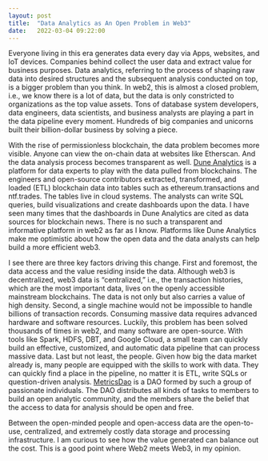 ```yaml
---
layout: post
title:  "Data Analytics as An Open Problem in Web3"
date:   2022-03-04 09:22:00
---
```



Everyone living in this era generates data every day via Apps, websites, and IoT devices. Companies behind collect the user data and extract value for business purposes. Data analytics, referring to the process of shaping raw data into desired structures and the subsequent analysis conducted on top, is a bigger problem than you think. In web2, this is almost a closed problem, i.e., we know there is a lot of data, but the data is only constricted to organizations as the top value assets. Tons of database system developers, data engineers, data scientists, and business analysts are playing a part in the data pipeline every moment. Hundreds of big companies and unicorns built their billion-dollar business by solving a piece.

With the rise of permissionless blockchain, the data problem becomes more visible. Anyone can view the on-chain data at websites like Etherscan. And the data analysis process becomes transparent as well. [Dune Analytics](https://dune.xyz) is a platform for data experts to play with the data pulled from blockchains. The engineers and open-source contributors extracted, transformed, and loaded (ETL) blockchain data into tables such as ethereum.transactions and ntf.trades. The tables live in cloud systems. The analysts can write SQL queries, build visualizations and create dashboards upon the data. I have seen many times that the dashboards in Dune Analytics are cited as data sources for blockchain news. There is no such a transparent and informative platform in web2 as far as I know. Platforms like Dune Analytics make me optimistic about how the open data and the data analysts can help build a more efficient web3.

I see there are three key factors driving this change. First and foremost, the data access and the value residing inside the data. Although web3 is decentralized, web3 data is “centralized,” i.e., the transaction histories, which are the most important data, lives on the openly accessible mainstream blockchains. The data is not only but also carries a value of high density. Second, a single machine would not be impossible to handle billions of transaction records. Consuming massive data requires advanced hardware and software resources. Luckily, this problem has been solved thousands of times in web2, and many software are open-source. With tools like Spark, HDFS, DBT, and Google Cloud, a small team can quickly build an effective, customized, and automatic data pipeline that can process massive data. Last but not least, the people. Given how big the data market already is, many people are equipped with the skills to work with data. They can quickly find a place in the pipeline, no matter it is ETL, write SQLs or question-driven analysis. [MetricsDao](https://mirror.xyz/0x3138165f8d21d4869dbD406CD8bc8055CAC8fb6E/cQtRNHKaXr2OnX0X3QNsDGSusykYkw9D5XwY1PHvvZ4) is a DAO formed by such a group of passionate individuals. The DAO distributes all kinds of tasks to members to build an open analytic community, and the members share the belief that the access to data for analysis should be open and free.

Between the open-minded people and open-access data are the open-to-use, centralized, and extremely costly data storage and processing infrastructure. I am curious to see how the value generated can balance out the cost. This is a good point where Web2 meets Web3, in my opinion.